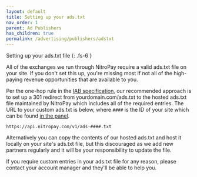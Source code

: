 ```yaml
---
layout: default
title: Setting up your ads.txt
nav_order: 1
parent: Ad Publishers
has_children: true
permalink: /advertising/publishers/adstxt
---
```


Setting up your ads.txt file
{: .fs-6 }

All of the exchanges we run through NitroPay require a valid ads.txt file on your site. If you don't set this up, you're missing most if not all of the high-paying revenue opportunities that are available to you.

Per the one-hop rule in the [IAB specification](https://iabtechlab.com/ads-txt/), our recommended approach is to set up a 301 redirect from yourdomain.com/ads.txt to the hosted ads.txt file maintained by NitroPay which includes all of the required entries. The URL to your custom ads.txt is below, where `####` is the ID of your site which can be found [in the panel](https://panel.nitropay.com/sites).

```
https://api.nitropay.com/v1/ads-####.txt
```

Alternatively you can copy the contents of our hosted ads.txt and host it locally on your site's ads.txt file, but this discouraged as we add new partners regularly and it will be your responsibility to update the file.

If you require custom entries in your ads.txt file for any reason, please contact your account manager and they'll be able to help you.
